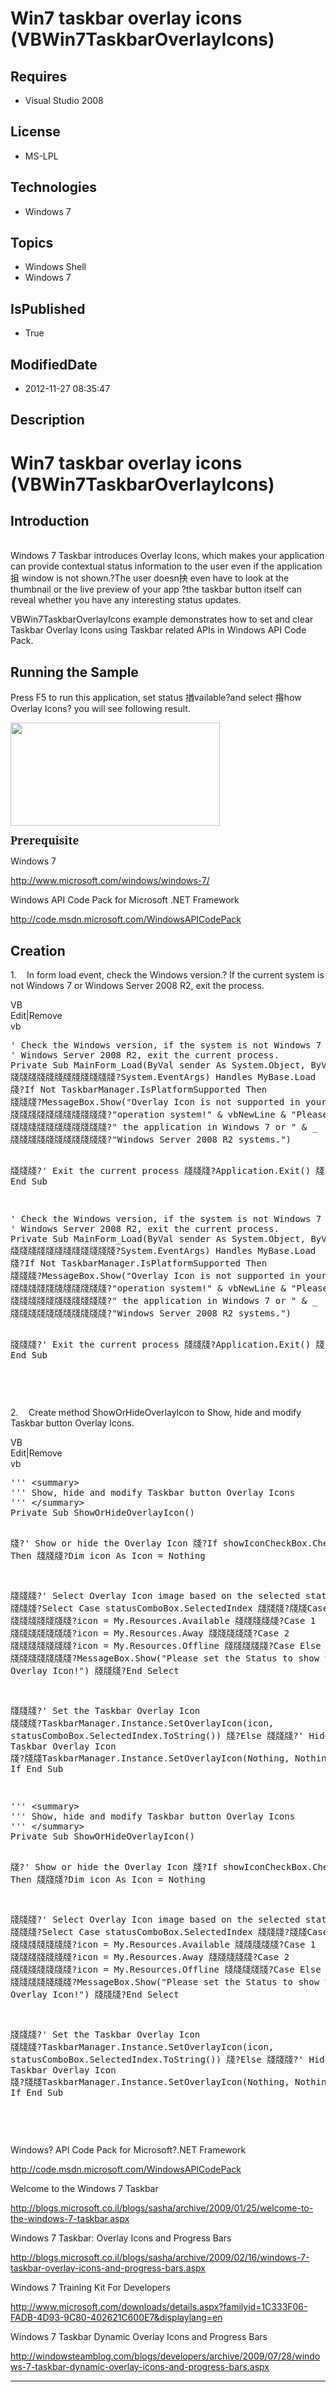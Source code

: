 # Win7 taskbar overlay icons (VBWin7TaskbarOverlayIcons)
## Requires
* Visual Studio 2008
## License
* MS-LPL
## Technologies
* Windows 7
## Topics
* Windows Shell
* Windows 7
## IsPublished
* True
## ModifiedDate
* 2012-11-27 08:35:47
## Description

<h1><span style="">Win7 taskbar overlay icons (VBWin7TaskbarOverlayIcons) </span>
</h1>
<h2>Introduction</h2>
<p class="MsoNormal"><br>
Windows 7 Taskbar introduces Overlay Icons, which makes your application can provide contextual status information to the user even if the application抯 window is not shown.<span style="">?</span>The user doesn抰 even have to look at the thumbnail or the live
 preview of your app ?the taskbar button itself can reveal whether you have any interesting status updates.</p>
<p class="MsoNormal">VBWin7TaskbarOverlayIcons example demonstrates how to set and clear Taskbar Overlay Icons using Taskbar related APIs in Windows API Code Pack.</p>
<h2>Running the Sample<span style=""> </span></h2>
<p class="MsoNormal"><span style="">Press F5 to run this application, set status 揂vailable?and select 揝how Overlay Icons? you will see following result.
</span></p>
<p class="MsoNormal"><span style=""><img src="/site/view/file/71318/1/image.png" alt="" width="335" height="165" align="middle">
</span><span style=""></span></p>
<p class="MsoNormal"><b><span style="font-size:13.0pt; line-height:115%; font-family:&quot;Cambria&quot;,&quot;serif&quot;">Prerequisite
</span></b></p>
<p class="MsoNormal"><span style="">Windows 7 </span></p>
<p class="MsoNormal"><span style=""><a href="http://www.microsoft.com/windows/windows-7/">http://www.microsoft.com/windows/windows-7/</a>
</span></p>
<p class="MsoNormal"><span style="">Windows API Code Pack for Microsoft .NET Framework
</span></p>
<p class="MsoNormal"><span style=""><a href="http://code.msdn.microsoft.com/WindowsAPICodePack">http://code.msdn.microsoft.com/WindowsAPICodePack</a>
</span></p>
<h2>Creation</h2>
<p class="MsoListParagraph" style=""><span style=""><span style="">1.<span style="font:7.0pt &quot;Times New Roman&quot;">&nbsp;&nbsp;&nbsp;&nbsp;&nbsp;&nbsp;
</span></span></span><span style="">In form load event, check the Windows version.<span style="">?
</span>If the current system is not Windows 7 or Windows Server 2008 R2, exit the process.
</span></p>
<div class="scriptcode">
<div class="pluginEditHolder" pluginCommand="mceScriptCode">
<div class="title"><span>VB</span></div>
<div class="pluginLinkHolder"><span class="pluginEditHolderLink">Edit</span>|<span class="pluginRemoveHolderLink">Remove</span>
</div>
<span class="hidden">vb</span>
<pre class="hidden">
' Check the Windows version, if the system is not Windows 7 or
' Windows Server 2008 R2, exit the current process.
Private Sub MainForm_Load(ByVal sender As System.Object, ByVal e As?_
牋牋牋牋牋牋牋牋牋牋牋牋?System.EventArgs) Handles MyBase.Load
牋?If Not TaskbarManager.IsPlatformSupported Then
牋牋牋?MessageBox.Show(&quot;Overlay Icon is not supported in your &quot; & _
牋牋牋牋牋牋牋牋牋牋牋?&quot;operation system!&quot; & vbNewLine & &quot;Please launch&quot; & _
牋牋牋牋牋牋牋牋牋牋牋?&quot; the application in Windows 7 or &quot; & _
牋牋牋牋牋牋牋牋牋牋牋?&quot;Windows Server 2008 R2 systems.&quot;)


牋牋牋?' Exit the current process
牋牋牋?Application.Exit()
牋?End If
End Sub

</pre>
<pre id="codePreview" class="vb">
' Check the Windows version, if the system is not Windows 7 or
' Windows Server 2008 R2, exit the current process.
Private Sub MainForm_Load(ByVal sender As System.Object, ByVal e As?_
牋牋牋牋牋牋牋牋牋牋牋牋?System.EventArgs) Handles MyBase.Load
牋?If Not TaskbarManager.IsPlatformSupported Then
牋牋牋?MessageBox.Show(&quot;Overlay Icon is not supported in your &quot; & _
牋牋牋牋牋牋牋牋牋牋牋?&quot;operation system!&quot; & vbNewLine & &quot;Please launch&quot; & _
牋牋牋牋牋牋牋牋牋牋牋?&quot; the application in Windows 7 or &quot; & _
牋牋牋牋牋牋牋牋牋牋牋?&quot;Windows Server 2008 R2 systems.&quot;)


牋牋牋?' Exit the current process
牋牋牋?Application.Exit()
牋?End If
End Sub

</pre>
</div>
</div>
<div class="endscriptcode">&nbsp;</div>
<p class="MsoListParagraphCxSpFirst" style=""><span style=""></span></p>
<p class="MsoListParagraphCxSpLast" style=""><span style=""><span style="">2.<span style="font:7.0pt &quot;Times New Roman&quot;">&nbsp;&nbsp;&nbsp;&nbsp;&nbsp;&nbsp;
</span></span></span><span style="">Create method ShowOrHideOverlayIcon to Show, hide and modify Taskbar button Overlay Icons.
</span></p>
<div class="scriptcode">
<div class="pluginEditHolder" pluginCommand="mceScriptCode">
<div class="title"><span>VB</span></div>
<div class="pluginLinkHolder"><span class="pluginEditHolderLink">Edit</span>|<span class="pluginRemoveHolderLink">Remove</span>
</div>
<span class="hidden">vb</span>
<pre class="hidden">
''' &lt;summary&gt;
''' Show, hide and modify Taskbar button Overlay Icons
''' &lt;/summary&gt;
Private Sub ShowOrHideOverlayIcon()


牋?' Show or hide the Overlay Icon
牋?If showIconCheckBox.Checked Then
牋牋牋?Dim icon As Icon = Nothing


牋牋牋?' Select Overlay Icon image based on the selected status
牋牋牋?Select Case statusComboBox.SelectedIndex
牋牋牋?牋牋Case 0
牋牋牋牋牋牋牋?icon = My.Resources.Available
牋牋牋牋牋?Case 1
牋牋牋牋牋牋牋?icon = My.Resources.Away
牋牋牋牋牋?Case 2
牋牋牋牋牋牋牋?icon = My.Resources.Offline
牋牋牋牋牋?Case Else
牋牋牋牋牋牋牋?MessageBox.Show(&quot;Please set the Status to show the Overlay Icon!&quot;)
牋牋牋?End Select


牋牋牋?' Set the Taskbar Overlay Icon
牋牋牋?TaskbarManager.Instance.SetOverlayIcon(icon, statusComboBox.SelectedIndex.ToString())
牋?Else
牋牋牋?' Hide the Taskbar Overlay Icon
牋?牋牋TaskbarManager.Instance.SetOverlayIcon(Nothing, Nothing)
牋?End If
End Sub

</pre>
<pre id="codePreview" class="vb">
''' &lt;summary&gt;
''' Show, hide and modify Taskbar button Overlay Icons
''' &lt;/summary&gt;
Private Sub ShowOrHideOverlayIcon()


牋?' Show or hide the Overlay Icon
牋?If showIconCheckBox.Checked Then
牋牋牋?Dim icon As Icon = Nothing


牋牋牋?' Select Overlay Icon image based on the selected status
牋牋牋?Select Case statusComboBox.SelectedIndex
牋牋牋?牋牋Case 0
牋牋牋牋牋牋牋?icon = My.Resources.Available
牋牋牋牋牋?Case 1
牋牋牋牋牋牋牋?icon = My.Resources.Away
牋牋牋牋牋?Case 2
牋牋牋牋牋牋牋?icon = My.Resources.Offline
牋牋牋牋牋?Case Else
牋牋牋牋牋牋牋?MessageBox.Show(&quot;Please set the Status to show the Overlay Icon!&quot;)
牋牋牋?End Select


牋牋牋?' Set the Taskbar Overlay Icon
牋牋牋?TaskbarManager.Instance.SetOverlayIcon(icon, statusComboBox.SelectedIndex.ToString())
牋?Else
牋牋牋?' Hide the Taskbar Overlay Icon
牋?牋牋TaskbarManager.Instance.SetOverlayIcon(Nothing, Nothing)
牋?End If
End Sub

</pre>
</div>
</div>
<div class="endscriptcode">&nbsp;</div>
<p class="MsoListParagraph" style=""><span style=""></span></p>
<p class="MsoNormal" style=""></p>
<p class="MsoNormal" style="">Windows? API Code Pack for Microsoft?.NET Framework</p>
<p class="MsoNormal" style=""><a href="http://code.msdn.microsoft.com/WindowsAPICodePack">http://code.msdn.microsoft.com/WindowsAPICodePack</a></p>
<p class="MsoNormal" style="">Welcome to the Windows 7 Taskbar</p>
<p class="MsoNormal" style=""><a href="http://blogs.microsoft.co.il/blogs/sasha/archive/2009/01/25/welcome-to-the-windows-7-taskbar.aspx">http://blogs.microsoft.co.il/blogs/sasha/archive/2009/01/25/welcome-to-the-windows-7-taskbar.aspx</a></p>
<p class="MsoNormal" style="">Windows 7 Taskbar: Overlay Icons and Progress Bars</p>
<p class="MsoNormal" style=""><a href="http://blogs.microsoft.co.il/blogs/sasha/archive/2009/02/16/windows-7-taskbar-overlay-icons-and-progress-bars.aspx">http://blogs.microsoft.co.il/blogs/sasha/archive/2009/02/16/windows-7-taskbar-overlay-icons-and-progress-bars.aspx</a></p>
<p class="MsoNormal" style="">Windows 7 Training Kit For Developers</p>
<p class="MsoNormal" style=""><a href="http://www.microsoft.com/downloads/details.aspx?familyid=1C333F06-FADB-4D93-9C80-402621C600E7&displaylang=en">http://www.microsoft.com/downloads/details.aspx?familyid=1C333F06-FADB-4D93-9C80-402621C600E7&amp;displaylang=en</a></p>
<p class="MsoNormal" style="">Windows 7 Taskbar Dynamic Overlay Icons and Progress Bars</p>
<p class="MsoNormal" style=""><a href="http://windowsteamblog.com/blogs/developers/archive/2009/07/28/windows-7-taskbar-dynamic-overlay-icons-and-progress-bars.aspx">http://windowsteamblog.com/blogs/developers/archive/2009/07/28/windows-7-taskbar-dynamic-overlay-icons-and-progress-bars.aspx</a></p>
<hr>
<div><a href="http://go.microsoft.com/?linkid=9759640" style="margin-top:3px"><img alt="" src="http://bit.ly/onecodelogo">
</a></div>
